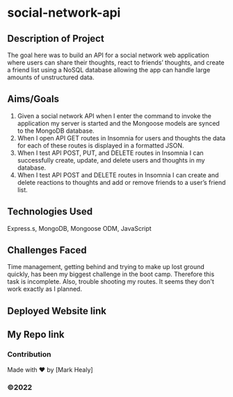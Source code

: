 # social-network-api

## Description of Project
The goal here was to build an API for a social network web application where users can share their thoughts, react to friends’ thoughts, and create a friend list using a NoSQL database allowing the app can handle large amounts of unstructured data.

## Aims/Goals
1. Given a social network API when I enter the command to invoke the application my server is started and the Mongoose models are synced to the MongoDB database.
2. When I open API GET routes in Insomnia for users and thoughts the data for each of these routes is displayed in a formatted JSON.
3. When I test API POST, PUT, and DELETE routes in Insomnia I can successfully create, update, and delete users and thoughts in my database.
4. When I test API POST and DELETE routes in Insomnia I can create and delete reactions to thoughts and add or remove friends to a user’s friend list.

## Technologies Used
Express.s, MongoDB, Mongoose ODM, JavaScript

## Challenges Faced
Time management, getting behind and trying to make up lost ground quickly, has been my biggest challenge in the boot camp. Therefore this task is incomplete. Also, trouble shooting my routes. It seems they don't work exactly as I planned. 

## Deployed Website link

## My Repo link



### Contribution
Made with ❤️ by [Mark Healy]
### ©️2022 
